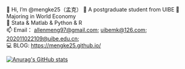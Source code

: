 👋 Hi, I’m @mengke25（孟克）
👀 A postgraduate student from UIBE 
🌱 Majoring in World Economy  
💞️ Stata & Matlab & Python & R  
📫 Email：  allenmeng97@gmail.com;       uibemk@126.com;          202011022109@uibe.edu.cn;  
💻 BLOG: https://mengke25.github.io/

[![Anurag's GitHub stats](https://github-readme-stats.vercel.app/api?username=mengke25)](https://github.com/anuraghazra/github-readme-stats)


<!---
mengke25/mengke25 is a ✨ special ✨ repository because its `README.md` (this file) appears on your GitHub profile.  
You can click the Preview link to take a look at your changes.  
--->
